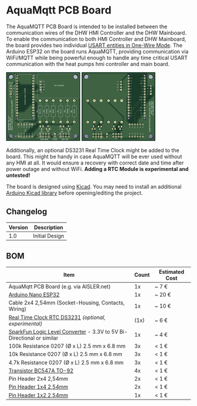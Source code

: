 # AquaMqtt PCB Board

The AquaMQTT PCB Board is intended to be installed between the communication wires of the DHW HMI Controller and the DHW
Mainboard. To enable the communication to both HMI Controller and DHW Mainboard, the board provides two
individual [USART entities in One-Wire Mode](https://ww1.microchip.com/downloads/en/AppNotes/USART-in-One-Wire-Mode-ApplicationNote-DS00002658.pdf).
The Arduino ESP32 on the board runs AquaMQTT, providing communication via WiFi/MQTT while being powerful enough to
handle any time critical USART communication with the heat pumps hmi controller and main board.

<img src="./../img/board_front.png?raw=true" width=40% height=40%>

<img src="./../img/board_back.png?raw=true" width=40% height=40%>

Additionally, an optional DS3231 Real Time Clock might be added to the board. This might be handy in case AquaMQTT will be ever used without any HMI at all. It would ensure a recovery with correct date and time after power outage and without WiFi.
**Adding a RTC Module is experimental and untested!**

The board is designed using [Kicad](https://www.kicad.org/). You may need to install an
additional [Arduino Kicad library](https://github.com/Alarm-Siren/arduino-kicad-library) before opening/editing the
project.

## Changelog

| Version |       Description |
|---------|-------------------|
| 1.0     |    Initial Design |


## BOM


| Item                                                                                                                                                             | Count | Estimated Cost |
|------------------------------------------------------------------------------------------------------------------------------------------------------------------|-------|----------------|
| AquaMqtt PCB Board (e.g. via AISLER.net)                                                                                                                                               | 1x   | ~ 7 €         |
| [Arduino Nano ESP32](https://docs.arduino.cc/hardware/nano-esp32)                                                                                                | 1x    | ~ 20 €         |
| Cable 2x4 2,54mm (Socket-Housing, Contacts, Wiring)                                                                                                              | 1x    | ~ 10 €         |
| [Real Time Clock RTC DS3231](https://www.az-delivery.de/products/ds3231-real-time-clock) *(optional, experimental)*                                                            | (1x)  | ~ 6 €          |
| [SparkFun Logic Level Converter](https://eckstein-shop.de/SparkFunLogicLevelConverter-Bi-DirectionaShifterPegelwandlerEN) - 3.3V to 5V Bi-Directional or similar | 1x    | ~ 4 €          |
| 100k Resistance 0207 (Ø x L) 2.5 mm x 6.8 mm                                                                                                                     | 3x    | < 1 €          |
| 10k Resistance 0207 (Ø x L) 2.5 mm x 6.8 mm                                                                                                                      | 3x    | < 1 €          |
| 4.7k Resistance 0207 (Ø x L) 2.5 mm x 6.8 mm                                                                                                                     | 3x    | < 1 €          |
| [Transistor BC547A TO-92](https://www.conrad.de/de/p/tru-components-transistor-bjt-diskret-tc-bc547a-to-92-anzahl-kanaele-1-npn-1581825.html)                    | 4x    | < 1 €          |
| Pin Header 2x4 2,54mm                                                                                                                                           | 2x    | < 1 €          |
| [Pin Header 1x4 2,54mm](https://www.conrad.de/de/p/mpe-garry-stiftleiste-standard-anzahl-reihen-1-polzahl-je-reihe-4-087-1-004-0-s-xs0-1260-1-st-733940.html)   | 2x    | < 1 €          |
| [Pin Header 1x2 2,54mm](https://www.conrad.de/de/p/mpe-garry-stiftleiste-standard-anzahl-reihen-1-polzahl-je-reihe-2-087-1-002-0-s-xs0-1260-1-st-733900.html)   | 1x    | < 1 €          |



